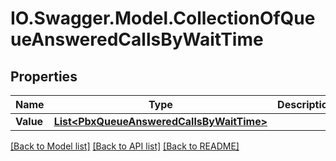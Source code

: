 # IO.Swagger.Model.CollectionOfQueueAnsweredCallsByWaitTime
## Properties

Name | Type | Description | Notes
------------ | ------------- | ------------- | -------------
**Value** | [**List&lt;PbxQueueAnsweredCallsByWaitTime&gt;**](PbxQueueAnsweredCallsByWaitTime.md) |  | [optional] 

[[Back to Model list]](../README.md#documentation-for-models) [[Back to API list]](../README.md#documentation-for-api-endpoints) [[Back to README]](../README.md)


